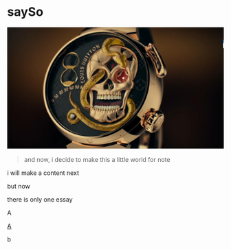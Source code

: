 # saySo

![Carpe Diem](./carpeDiem1.jpg)

> and now, i decide to make this a little world for note

i will make a content next

but now

there is only one essay

A

[link]: http://www.google.com/ "Google"

[A](./dist/PeriodicIdeologicalReport.md)

b

